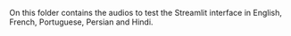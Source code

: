 On this folder contains the audios to test the Streamlit interface in English, French, Portuguese, Persian and Hindi.